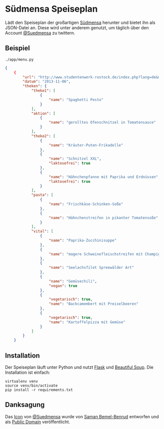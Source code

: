 # Südmensa Speiseplan

Lädt den Speiseplan der großartigen [Südmensa](http://tinyurl.com/suedmensa) herunter und bietet ihn als JSON-Datei an. Diese wird unter anderem genutzt, um täglich über den Account [@Suedmensa](https://twitter.com/suedmensa) zu twittern.

## Beispiel

    ./app/menu.py

```json
{
    {
        "url": "http://www.studentenwerk-rostock.de/index.php?lang=de&mainmenue=4&submenue=47&type=details&detail1=1&detail2=8451", 
        "datum": "2013-11-06", 
        "theken": {
            "theke1": [
                {
                    "name": "Spaghetti Pesto"
                }
            ], 
            "aktion": [
                {
                    "name": "gerolltes Ofenschnitzel in Tomatensauce"
                }
            ], 
            "theke2": [
                {
                    "name": "Kräuter-Puten-Frikadelle"
                }, 
                {
                    "name": "Schnitzel XXL", 
                    "laktosefrei": true
                }, 
                {
                    "name": "Hähnchenpfanne mit Paprika und Erdnüssen", 
                    "laktosefrei": true
                }
            ], 
            "pasta": [
                {
                    "name": "Frischkäse-Schinken-Soße"
                }, 
                {
                    "name": "Hähnchenstreifen in pikanter Tomatensoße"
                }
            ], 
            "vital": [
                {
                    "name": "Paprika-Zucchinisuppe"
                }, 
                {
                    "name": "magere Schweinefleischstreifen mit Champignons, Erbsen, Zwiebeln, Paprika und Käse überbacken"
                }, 
                {
                    "name": "Seelachsfilet Spreewälder Art"
                }, 
                {
                    "name": "Gemüsechili", 
                    "vegan": true
                }, 
                {
                    "vegetarisch": true, 
                    "name": "Backcamembert mit Preiselbeeren"
                }, 
                {
                    "vegetarisch": true, 
                    "name": "Kartoffelpizza mit Gemüse"
                }
            ]
        }
    }
```

## Installation

Der Speiseplan läuft unter Python und nutzt [Flask](http://flask.pocoo.org) und [Beautiful Soup](http://www.crummy.com/software/BeautifulSoup/). Die Installation ist einfach:

    virtualenv venv
    source venv/bin/activate
    pip install -r requirements.txt

## Danksagung

Das [Icon](http://thenounproject.com/noun/restaurant/#icon-No2392) von [@Suedmensa](https://twitter.com/suedmensa) wurde von [Saman Bemel-Benrud](http://thenounproject.com/samanbb/#) entworfen und als [Public Domain](http://creativecommons.org/publicdomain/zero/1.0/) veröffentlicht.

